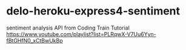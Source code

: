 # delo-heroku-express4-sentiment
sentiment analysis API from Coding Train Tutorial https://www.youtube.com/playlist?list=PLRqwX-V7Uu6Yyn-fBtGHfN0_xCtBwUkBp
